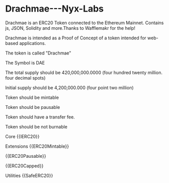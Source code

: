 # Drachmae---Nyx-Labs
Drachmae is an ERC20 Token connected to the Ethereum Mainnet. Contains js, JSON, Solidity and more.Thanks to Wafflemakr for the help!


Drachmae is intended as a Proof of Concept of a token intended for web-based applications.

The token is called "Drachmae"

The Symbol is DAE

The total supply should be 420,000,000.0000 (four hundred twenty million. four decimal spots)

Initial supply should be 4,200,000.000 (four point two million)

Token should be mintable

Token should be pausable

Token should have a transfer fee.

Token should be not burnable




Core
{{IERC20}}

Extensions
{{ERC20Mintable}}

{{ERC20Pausable}}

{{ERC20Capped}}

Utilities
{{SafeERC20}}
